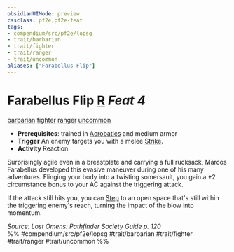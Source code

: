 ```yaml
---
obsidianUIMode: preview
cssclass: pf2e,pf2e-feat
tags:
- compendium/src/pf2e/lopsg
- trait/barbarian
- trait/fighter
- trait/ranger
- trait/uncommon
aliases: ["Farabellus Flip"]
---
```

# Farabellus Flip  [R](chapter-9-playing-the-game.md#Actions "Reaction") *Feat 4*  
[barbarian](Reference/Rules/Traits/barbarian.md "Barbarian Class Trait")  [fighter](Reference/Rules/Traits/fighter.md "Fighter Class Trait")  [ranger](Reference/Rules/Traits/ranger.md "Ranger Class Trait")  [uncommon](uncommon.md "Uncommon Rarity Trait")  

- **Prerequisites**: trained in [Acrobatics](skills.md#Acrobatics) and medium armor
- **Trigger** An enemy targets you with a melee [Strike](strike.md).
- **Activity** Reaction

Surprisingly agile even in a breastplate and carrying a full rucksack, Marcos Farabellus developed this evasive maneuver during one of his many adventures. Flinging your body into a twisting somersault, you gain a +2 circumstance bonus to your AC against the triggering attack.

If the attack still hits you, you can [Step](step.md) to an open space that's still within the triggering enemy's reach, turning the impact of the blow into momentum.

*Source: Lost Omens: Pathfinder Society Guide p. 120*  
%% #compendium/src/pf2e/lopsg #trait/barbarian #trait/fighter #trait/ranger #trait/uncommon %%